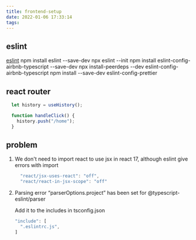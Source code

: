 ```yaml
---
title: frontend-setup
date: 2022-01-06 17:33:14
tags:
---
```


## eslint

[eslint](https://andrebnassis.medium.com/setting-eslint-on-a-react-typescript-project-2021-1190a43ffba)
npm install eslint --save-dev
npx eslint --init
npm install eslint-config-airbnb-typescript --save-dev
npx install-peerdeps --dev eslint-config-airbnb-typescript
npm install --save-dev eslint-config-prettier

## react router

``` js
  let history = useHistory();

  function handleClick() {
    history.push("/home");
  }
```

## problem

1. We don't need to import react to use jsx in react 17, although eslint give errors with import

    ```js
      "react/jsx-uses-react": "off",
      "react/react-in-jsx-scope": "off"
    ```

2. Parsing error “parserOptions.project” has been set for @typescript-eslint/parser

    Add it to the includes in tsconfig.json

    ```js
    "include": [
      ".eslintrc.js",
    ]
    ```
